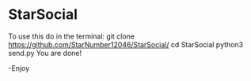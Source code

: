 # StarSocial
To use this do in the terminal: 
git clone https://github.com/StarNumber12046/StarSocial/
cd StarSocial
python3 send.py
You are done!

-Enjoy
